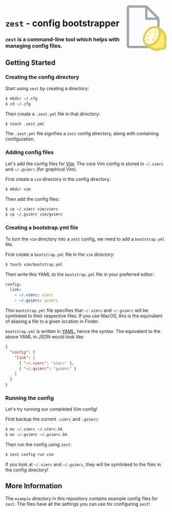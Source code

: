 <img src="media/logo.png" alt="zest logo" width="125" align="right">

# `zest` - config bootstrapper
### `zest` is a command-line tool which helps with managing config files.

## Getting Started
### Creating the config directory
Start using `zest` by creating a directory:
```sh
$ mkdir ~/.cfg
$ cd ~/.cfg
```

Then create a `.zest.yml` file in that directory:
```sh
$ touch .zest.yml
```

The `.zest.yml` file signifies a `zest` config directory, along with containing configuration.

### Adding config files
Let's add the config files for [Vim][vim].
The core Vim config is stored in `~/.vimrc` and `~/.gvimrc` (for graphical Vim).

First create a `vim` directory in the config directory:
```sh
$ mkdir vim
```

Then add the config files:
```sh
$ cp ~/.vimrc vim/vimrc
$ cp ~/.gvimrc vim/gvimrc
```

[vim]: https://wikipedia.org/wiki/Vim_(text_editor)

### Creating a bootstrap.yml file
To turn the `vim` directory into a `zest` config, we need to add a `bootstrap.yml` file.

First create a `bootstrap.yml` file in the `vim` directory:
```sh
$ touch vim/bootstrap.yml
```

Then write this YAML to the `bootstrap.yml` file in your preferred editor:
```yaml
config:
  link:
    - ~/.vimrc: vimrc
    - ~/.gvimrc: gvimrc
```

This `bootstrap.yml` file specifies that `~/.vimrc` and `~/.gvimrc` will be symlinked to their respective files.
If you use MacOS, this is the equivalent of aliasing a file to a given location in Finder.

`bootstrap.yml` is written in [YAML][yaml], hence the syntax.
The equivalent to the above YAML in JSON would look like:
```json
{
  "config": {
    "link": [
      { "~/.vimrc": "vimrc" },
      { "~/.gvimrc": "gvimrc" }
    ]
  }
}
```

[yaml]: https://wikipedia.org/wiki/YAML

### Running the config
Let's try running our completed Vim config!

First backup the current `.vimrc` and `.gvimrc`:
```sh
$ mv ~/.vimrc ~/.vimrc.bk
$ mv ~/.gvimrc ~/.gvimrc.bk
```

Then run the config using `zest`:
```sh
$ zest config run vim
```

If you look at `~/.vimrc` and `~/.gvimrc`, they will be symlinked to the files in the config directory!

## More Information
The `example` directory in this repository contains example config files for `zest`.
The files have all the settings you can use for configuring `zest`!
